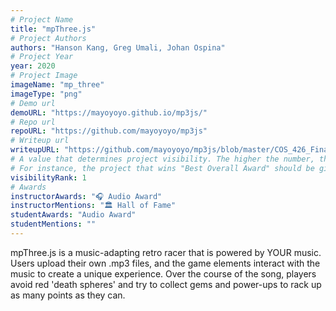 ```yaml
---
# Project Name
title: "mpThree.js"
# Project Authors
authors: "Hanson Kang, Greg Umali, Johan Ospina"
# Project Year
year: 2020
# Project Image
imageName: "mp_three"
imageType: "png"
# Demo url
demoURL: "https://mayoyoyo.github.io/mp3js/"
# Repo url
repoURL: "https://github.com/mayoyoyo/mp3js"
# Writeup url
writeupURL: "https://github.com/mayoyoyo/mp3js/blob/master/COS_426_Final_Project_Report_mpthreejs.pdf"
# A value that determines project visibility. The higher the number, the closer it will appear to the top
# For instance, the project that wins "Best Overall Award" should be given the highest visibilityRank
visibilityRank: 1
# Awards
instructorAwards: "🎧 Audio Award"
instructorMentions: "🏛️ Hall of Fame"
studentAwards: "Audio Award"
studentMentions: ""
---
```

mpThree.js is a music-adapting retro racer that is powered by YOUR music. Users upload their own .mp3 files, and the game elements interact with the music to create a unique experience. Over the course of the song, players avoid red 'death spheres' and try to collect gems and power-ups to rack up as many points as they can.
